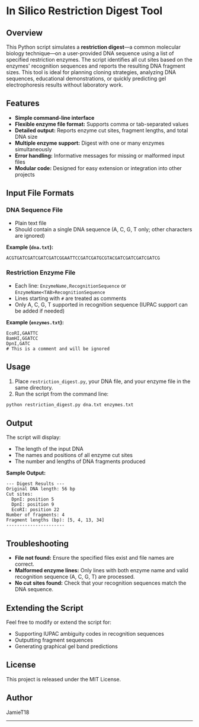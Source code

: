 # In Silico Restriction Digest Tool

## Overview

This Python script simulates a **restriction digest**—a common molecular biology technique—on a user-provided DNA sequence using a list of specified restriction enzymes. The script identifies all cut sites based on the enzymes' recognition sequences and reports the resulting DNA fragment sizes. This tool is ideal for planning cloning strategies, analyzing DNA sequences, educational demonstrations, or quickly predicting gel electrophoresis results without laboratory work.

## Features

- **Simple command-line interface**
- **Flexible enzyme file format:** Supports comma or tab-separated values
- **Detailed output:** Reports enzyme cut sites, fragment lengths, and total DNA size
- **Multiple enzyme support:** Digest with one or many enzymes simultaneously
- **Error handling:** Informative messages for missing or malformed input files
- **Modular code:** Designed for easy extension or integration into other projects

## Input File Formats

### DNA Sequence File

- Plain text file
- Should contain a single DNA sequence (A, C, G, T only; other characters are ignored)

**Example (`dna.txt`):**
```
ACGTGATCGATCGATCGATCGGAATTCCGATCGATGCGTACGATCGATCGATCGATCG
```

### Restriction Enzyme File

- Each line: `EnzymeName,RecognitionSequence` or `EnzymeName<TAB>RecognitionSequence`
- Lines starting with `#` are treated as comments
- Only A, C, G, T supported in recognition sequence (IUPAC support can be added if needed)

**Example (`enzymes.txt`):**
```
EcoRI,GAATTC
BamHI,GGATCC
DpnI,GATC
# This is a comment and will be ignored
```

## Usage

1. Place `restriction_digest.py`, your DNA file, and your enzyme file in the same directory.
2. Run the script from the command line:

```bash
python restriction_digest.py dna.txt enzymes.txt
```

## Output

The script will display:
- The length of the input DNA
- The names and positions of all enzyme cut sites
- The number and lengths of DNA fragments produced

**Sample Output:**
```
--- Digest Results ---
Original DNA length: 56 bp
Cut sites:
  DpnI: position 5
  DpnI: position 9
  EcoRI: position 22
Number of fragments: 4
Fragment lengths (bp): [5, 4, 13, 34]
----------------------
```

## Troubleshooting

- **File not found:** Ensure the specified files exist and file names are correct.
- **Malformed enzyme lines:** Only lines with both enzyme name and valid recognition sequence (A, C, G, T) are processed.
- **No cut sites found:** Check that your recognition sequences match the DNA sequence.

## Extending the Script

Feel free to modify or extend the script for:
- Supporting IUPAC ambiguity codes in recognition sequences
- Outputting fragment sequences
- Generating graphical gel band predictions

## License

This project is released under the MIT License.

## Author

JamieT18

---
